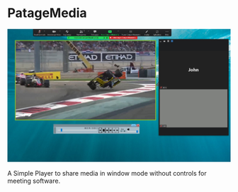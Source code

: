 # PatageMedia

![](./patage.jpg)

A Simple Player to share media in window mode without controls for meeting software.

